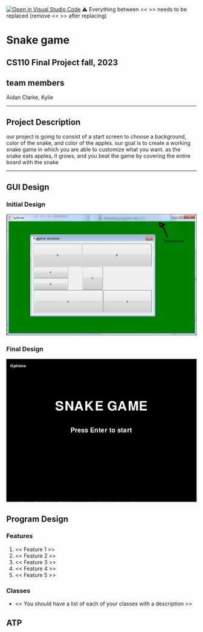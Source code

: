 [![Open in Visual Studio Code](https://classroom.github.com/assets/open-in-vscode-718a45dd9cf7e7f842a935f5ebbe5719a5e09af4491e668f4dbf3b35d5cca122.svg)](https://classroom.github.com/online_ide?assignment_repo_id=12803332&assignment_repo_type=AssignmentRepo)
:warning: Everything between << >> needs to be replaced (remove << >> after replacing)

# Snake game
## CS110 Final Project  fall, 2023

## team members

Aidan Clarke, Kylie

***

## Project Description

our project is going to consist of a start screen to choose a background, color of the snake, and color of the apples. our goal is to create a working snake game in which you are able to customize what you want. as the snake eats apples, it grows, and you beat the game by covering the entire board with the snake

***    

## GUI Design

### Initial Design

![initial gui](assets/gui.jpg)

### Final Design

![final gui](assets/finalgui.jpg)

## Program Design

### Features

1. << Feature 1 >>
2. << Feature 2 >>
3. << Feature 3 >>
4. << Feature 4 >>
5. << Feature 5 >>

### Classes

- << You should have a list of each of your classes with a description >>

## ATP


